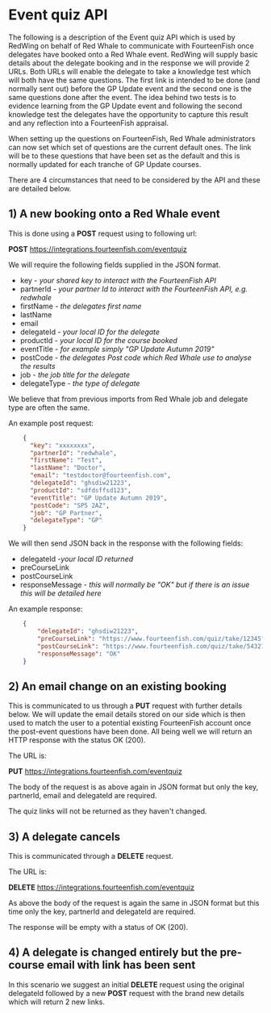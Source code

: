 # Event quiz API

The following is a description of the Event quiz API which is used by RedWing on behalf of Red Whale to communicate
with FourteenFish once delegates have booked onto a Red Whale event. RedWing will supply basic details about the delegate booking and 
in the response we will provide 2 URLs. Both URLs will enable the delegate to take a knowledge test which will both have the same questions.
The first link is intended to be done (and normally sent out) before the GP Update event and the second one 
is the same questions done after the event. The idea behind two tests is to evidence learning from the GP Update 
event and following the second knowledge test the delegates have the opportunity to capture this result and any reflection 
into a FourteenFish appraisal. 

When setting up the questions on FourteenFish, Red Whale administrators can now set which set of questions
are the current default ones. The link will be to these questions that have been set as the default and this is
normally updated for each tranche of GP Update courses.

There are 4 circumstances that need to be considered by the API and these are detailed below.

## 1) A new booking onto a Red Whale event

This is done using a **POST** request using to following url:

**POST** https://integrations.fourteenfish.com/eventquiz

We will require the following fields supplied in the JSON format.

- key - *your shared key to interact with the FourteenFish API*
- partnerId - *your partner Id to interact with the FourteenFish API, e.g. redwhale*
- firstName - *the delegates first name*
- lastName
- email
- delegateId - *your local ID for the delegate*
- productId - *your local ID for the course booked*
- eventTitle - *for example simply "GP Update Autumn 2019"*
- postCode - *the delegates Post code which Red Whale use to analyse the results*
- job - *the job title for the delegate*
- delegateType - *the type of delegate*

We believe that from previous imports from Red Whale job and delegate type are often the same.

An example post request:
```json
    {
      "key": "xxxxxxxx",
      "partnerId": "redwhale",
      "firstName": "Test",
      "lastName": "Doctor",
      "email": "testdoctor@fourteenfish.com",
      "delegateId": "ghsdiw21223",
      "productId": "sdfdsffsd123",
      "eventTitle": "GP Update Autumn 2019",
      "postCode": "SP5 2AZ",
      "job": "GP Partner",
      "delegateType": "GP"
    }
```
We will then send JSON back in the response with the following fields:

- delegateId -*your local ID returned*
- preCourseLink 
- postCourseLink
- responseMessage - *this will normally be "OK" but if there is an issue this will be detailed here*

An example response:

```json
    {
        "delegateId": "ghsdiw21223",
        "preCourseLink": "https://www.fourteenfish.com/quiz/take/12345?p=ahtyrud",
        "postCourseLink": "https://www.fourteenfish.com/quiz/take/54321?p=tyreueh",
        "responseMessage": "OK"
    }
```

## 2) An email change on an existing booking

This is communicated to us through a **PUT** request with further details below. We will 
update the email details stored on our side which is then used to match the user to a potential
 existing FourteenFish account once the post-event questions have been done. All being well we will 
 return an HTTP response with the status OK (200).
 
 The URL is:
 
 **PUT** https://integrations.fourteenfish.com/eventquiz
 
 The body of the request is as above again in JSON format 
 but only the key, partnerId, email and delegateId are required.
 
 The quiz links will not be returned as they haven't changed.
 
 ## 3) A delegate cancels
 
 This is communicated through a **DELETE** request.
 
 The URL is:
 
 **DELETE** https://integrations.fourteenfish.com/eventquiz
 
 As above the body of the request is again the same in JSON format but this time
 only the key, partnerId and delegateId are required.
 
 The response will be empty with a status of OK (200).
 
 ## 4) A delegate is changed entirely but the pre-course email with link has been sent
 
 In this scenario we suggest an initial **DELETE** request using the original delegateId followed by a 
 new **POST** request with the brand new details which will return 2 new links.
 
 
